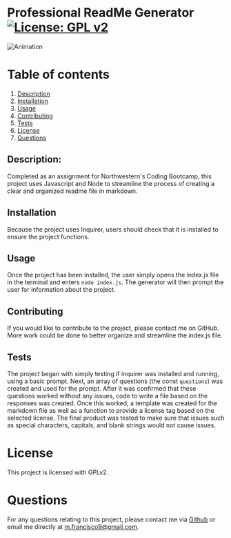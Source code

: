 # Professional ReadMe Generator [![License: GPL v2](https://img.shields.io/badge/License-GPL%20v2-blue.svg)](https://www.gnu.org/licenses/old-licenses/gpl-2.0.en.html)

![Animation](https://user-images.githubusercontent.com/80710242/115798609-42732480-a39c-11eb-8f17-c4cb4bcd7bf1.gif)


# Table of contents
1. [Description](#description)
2. [Installation](#installation)
3. [Usage](#usage)
4. [Contributing](#contributing)
5. [Tests](#tests)
6. [License](#license)
7. [Questions](#questions)

## Description: <a name="description"></a>
Completed as an assignment for Northwestern's Coding Bootcamp, this project uses Javascript and Node to streamline the process of creating a clear and organized readme file in markdown.

## Installation <a name="installation"></a>
Because the project uses Inquirer, users should check that it is installed to ensure the project functions.

## Usage <a name="usage"></a>
Once the project has been installed, the user simply opens the index.js file in the terminal  and enters `node index.js`. The generator will then prompt the user for information about the project.

## Contributing <a name="contributing"></a>
If you would like to contribute to the project, please contact me on GitHub. More work could be done to better organize and streamline the index.js file.

## Tests <a name="tests"></a>
The project began with simply testing if inquirer was installed and running, using a basic prompt. Next, an array of questions (the const `questions`) was created and used for the prompt. After it was confirmed that these questions worked without any issues, code to write a file based on the responses was created. Once this worked, a template was created for the markdown file as well as a function to  provide a license tag based on the selected license. The final product was tested to make sure that issues such as special characters, capitals, and blank strings would not cause issues.

# License <a name="license"></a>
This project is licensed with GPLv2.

# Questions <a name="questions">
For any questions relating to this project, please contact me via [Github](http://github.com/mfrancisco9) or email me directly at [m.francisco9@gmail.com](m.francisco9@gmail.com).
